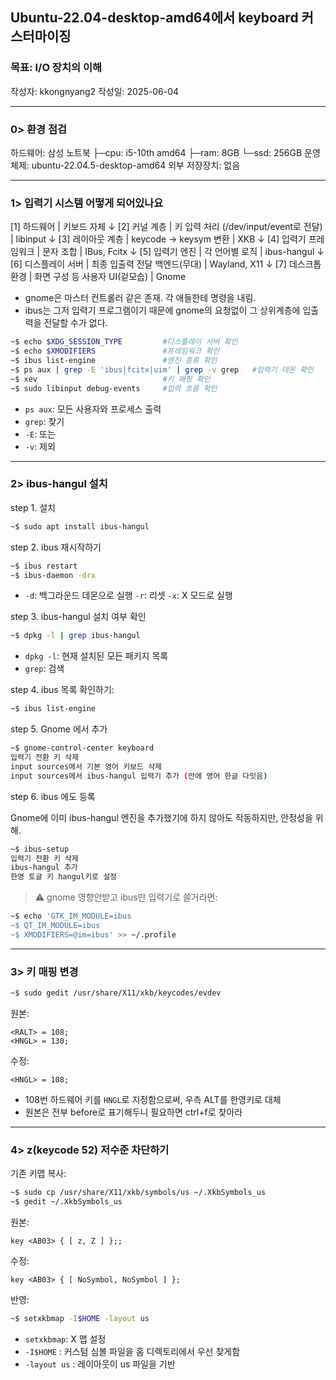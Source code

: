 ## Ubuntu-22.04-desktop-amd64에서 keyboard 커스터마이징

### 목표: I/O 장치의 이해
작성자: kkongnyang2 작성일: 2025-06-04

---
### 0> 환경 점검

하드웨어: 삼성 노트북
├─cpu: i5-10th amd64
├─ram: 8GB
└─ssd: 256GB
운영체제: ubuntu-22.04.5-desktop-amd64
외부 저장장치: 없음

---
### 1> 입력기 시스템 어떻게 되어있나요

[1] 하드웨어 | 키보드 자체
 ↓
[2] 커널 계층 | 키 입력 처리 (/dev/input/event로 전달) | libinput
 ↓
[3] 레이아웃 계층 | keycode → keysym 변환 | XKB
 ↓
[4] 입력기 프레임워크 | 문자 조합 | IBus, Fcitx
 ↓
[5] 입력기 엔진 | 각 언어별 로직 | ibus-hangul
 ↓
[6] 디스플레이 서버 | 최종 입출력 전달 백엔드(무대) | Wayland, X11
 ↓
[7] 데스크톱 환경 | 화면 구성 등 사용자 UI(겉모습) | Gnome

* gnome은 마스터 컨트롤러 같은 존재. 각 애들한테 명령을 내림.
* ibus는 그저 입력기 프로그램이기 때문에 gnome의 요청없이 그 상위계층에 입출력을 전달할 수가 없다.

```bash
~$ echo $XDG_SESSION_TYPE         #디스플레이 서버 확인
~$ echo $XMODIFIERS               #프레임워크 확인
~$ ibus list-engine               #엔진 종류 확인
~$ ps aux | grep -E 'ibus|fcitx|uim' | grep -v grep   #입력기 데몬 확인
~$ xev                            #키 매핑 확인
~$ sudo libinput debug-events     #입력 흐름 확인
```
* `ps aux`: 모든 사용자와 프로세스 출력
* `grep`: 찾기
* `-E`: 또는
* `-v`: 제외

---
### 2> ibus-hangul 설치

step 1. 설치
```bash
~$ sudo apt install ibus-hangul
```
step 2. ibus 재시작하기
```bash
~$ ibus restart
~$ ibus-daemon -drx
```
* `-d`: 백그라운드 데몬으로 실행 `-r`: 리셋 `-x`: X 모드로 실행

step 3. ibus-hangul 설치 여부 확인
```bash
~$ dpkg -l | grep ibus-hangul
```
* `dpkg -l`: 현재 설치된 모든 패키지 목록
* `grep`: 검색

step 4. ibus 목록 확인하기:
```bash
~$ ibus list-engine
```
step 5. Gnome 에서 추가
```bash
~$ gnome-control-center keyboard
입력기 전환 키 삭제
input sources에서 기본 영어 키보드 삭제
input sources에서 ibus-hangul 입력기 추가 (안에 영어 한글 다잇음)
```
step 6. ibus 에도 등록

Gnome에 이미 ibus-hangul 엔진을 추가했기에 하지 않아도 작동하지만, 안정성을 위해.
```bash
~$ ibus-setup
입력기 전환 키 삭제
ibus-hangul 추가
한영 토글 키 hangul키로 설정
```

> ⚠️ gnome 영향안받고 ibus만 입력기로 쓸거라면:
```bash
~$ echo 'GTK_IM_MODULE=ibus
~$ QT_IM_MODULE=ibus
~$ XMODIFIERS=@im=ibus' >> ~/.profile
```

---
### 3> 키 매핑 변경

```bash
~$ sudo gedit /usr/share/X11/xkb/keycodes/evdev
```

원본:
```xkb
<RALT> = 108;
<HNGL> = 130;
```

수정:
```xkb
<HNGL> = 108;
```

* 108번 하드웨어 키를 `HNGL`로 지정함으로써, 우측 ALT를 한영키로 대체
* 원본은 전부 before로 표기해두니 필요하면 ctrl+f로 찾아라

---
### 4> z(keycode 52) 저수준 차단하기

기존 키맵 복사:
```bash
~$ sudo cp /usr/share/X11/xkb/symbols/us ~/.XkbSymbols_us
~$ gedit ~/.XkbSymbols_us
```

원본:
```xkb
key <AB03> { [ z, Z ] };;
```

수정:
```xkb
key <AB03> { [ NoSymbol, NoSymbol ] };
```

반영:
```bash
~$ setxkbmap -I$HOME -layout us
```

* `setxkbmap`: X 맵 설정
* `-I$HOME` : 커스텀 심볼 파일을 홈 디렉토리에서 우선 찾게함
* `-layout us` : 레이아웃이 us 파일을 기반